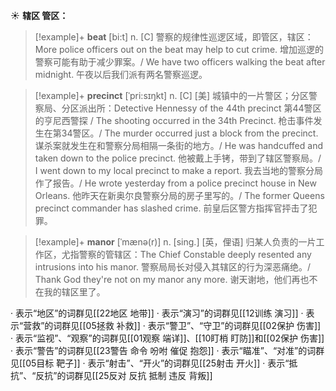 ☀ <span class="category">**辖区 管区：**</span>
>[!example]+ <span class="vocabulary">**beat**</span> [bi:t] 
> <span class="definition">n. [C] 警察的规律性巡逻区域，即管区，辖区：</span>More police officers out on the beat may help to cut crime. 增加巡逻的警察可能有助于减少罪案。/ We have two officers walking the beat after midnight. 午夜以后我们派有两名警察巡逻。
           
>[!example]+ <span class="vocabulary">**precinct**</span> [ˈpri:sɪŋkt]
> <span class="definition">n. [C] [美] 城镇中的一片警区；分区警察局、分区派出所：</span>Detective Hennessy of the 44th precinct 第44警区的亨尼西警探 / The shooting occurred in the 34th Precinct. 枪击事件发生在第34警区。/ The murder occurred just a block from the precinct. 谋杀案就发生在和警察分局相隔一条街的地方。/ He was handcuffed and taken down to the police precinct. 他被戴上手铐，带到了辖区警察局。/ I went down to my local precinct to make a report. 我去当地的警察分局作了报告。/ He wrote yesterday from a police precinct house in New Orleans. 他昨天在新奥尔良警察分局的房子里写的。/ The former Queens precinct commander has slashed crime. 前皇后区警方指挥官抨击了犯罪。
           
>[!example]+ <span class="vocabulary">**manor**</span> [ˈmænə(r)]
> <span class="definition">n. [sing.] [英，俚语] 归某人负责的一片工作区，尤指警察的管辖区：</span>The Chief Constable deeply resented any intrusions into his manor. 警察局局长对侵入其辖区的行为深恶痛绝。/ Thank God they're not on my manor any more. 谢天谢地，他们再也不在我的辖区里了。

· 表示“地区”的词群见[[22地区 地带]]
· 表示“演习”的词群见[[12训练 演习]]
· 表示“营救”的词群见[[05拯救 补救]]
· 表示“警卫”、“守卫”的词群见[[02保护 伤害]]
· 表示“监视”、“观察”的词群见[[01观察 端详]]、[[10盯梢 盯防]]和[[02保护 伤害]]
· 表示“警告”的词群见[[23警告 命令 吩咐 催促 抱怨]]
· 表示“瞄准”、“对准”的词群见[[05目标 靶子]]
· 表示“射击”、“开火”的词群见[[25射击 开火]]
· 表示“抵抗”、“反抗”的词群见[[25反对 反抗 抵制 违反 背叛]]

